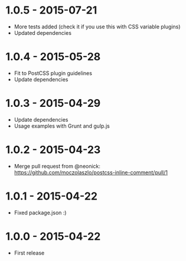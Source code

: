 # 1.0.5 - 2015-07-21

- More tests added (check it if you use this with CSS variable plugins)
- Updated dependencies

# 1.0.4 - 2015-05-28

- Fit to PostCSS plugin guidelines
- Update dependencies

# 1.0.3 - 2015-04-29

- Update dependencies
- Usage examples with Grunt and gulp.js

# 1.0.2 - 2015-04-23

- Merge pull request from @neonick: https://github.com/moczolaszlo/postcss-inline-comment/pull/1

# 1.0.1 - 2015-04-22

- Fixed package.json :)

# 1.0.0 - 2015-04-22

- First release

